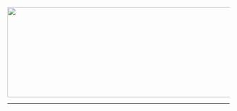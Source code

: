 <p align="center">
  <img width="585" height="204" src="https://github.com/rexutu14/rexutu14/assets/119813661/6c9527c0-bfd6-43bd-9ccc-aed1d782e2fa">
</p>

---
